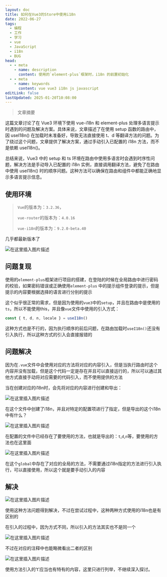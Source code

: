 ```yaml
---
layout: doc
title: 如何在Vue3的Store中使用i18n
date: 2022-06-27
tags:
  - 编程
  - 工作
  - 学习
  - vue
  - JavaScript
  - i18n
  - BUG
head:
  - - meta
    - name: description
      content: 使用的`element-plus`框架时，i18n 的前置初始化
  - - meta
    - name: keywords
      content: vue vue3 i18n js javascript
editLink: false
lastUpdated: 2025-01-20T10:08:00
---
```


> 文章摘要
<!-- DESC SEP -->

这篇文章讨论了在 Vue3 环境下使用 vue-i18n 和 element-plus 处理多语言提示时遇到的问题及解决方案。具体来说，文章描述了在使用
setup 函数的路由中，因 useI18n() 在加载时未准备好，导致无法直接使用 t、d 等翻译方法的问题。为了绕过这个问题，文章提供了解决方案，通过手动引入已配置的
i18n 方法，而不是依赖 useI18n()。

总结来说，Vue3 中的 setup 和 ts 环境在路由中使用多语言时会遇到时序性问题，解决方法是手动导入已配置的 i18n
实例，直接调用翻译方法，避免了在路由中使用 useI18n() 时的顺序问题。这种方法可以确保在路由和组件中都能正确地显示多语言提示信息。

<!-- DESC SEP -->

## 使用环境

> `Vue`的版本为：`3.2.36`，
>
> `vue-router`的版本为：`4.0.16`
>
> `vue-i18n`的版本为：`9.2.0-beta.40`

几乎都最新版本了

![在这里插入图片描述](../../../public/posts/2022/06/img-1.png)

## 问题复现

使用的`element-plus`框架进行项目的搭建，在登陆的时候在全局路由中进行密码的校验，如果密码错误或正确使用`element-plus`
中的提示组件登录的提示，但是提示的内容要根据选择的语言进行分别的提示

这个似乎很正常的需求，但是因为使用的`vue3`中的`setup`，并且在路由中是使用的`ts`，所以不能使用this，并且像`vue`文件中使用的引入方式：

```js
const { t, d, n, locale } = useI18n()
```

这种方式也是不行的，因为执行顺序的前后问题，在路由加载时`useI18n()`还没有引入执行，所以这种方式的引入会直接报错的

## 问题解决

因为在`.vue`文件中会使用对应的方法将对应的内容引入，但是当执行路由时这个内容并没有加载，但是这个代码一定是存在并且可以直接运行的，所以可以通过其他方式直接手动将对应需要的代码引入，而不使用提供的方法

当在创建对应的i18n时，会先将对应的内容进行创建和导出：

![在这里插入图片描述](../../../public/posts/2022/06/img-2.png)

在这个文件中创建了i18n，并且对特定的配置项进行了指定，但是导出的这个i18n中有什么？

![在这里插入图片描述](../../../public/posts/2022/06/img-3.png)

在配置的文件中已经存在了要使用的方法，也就是导出的：`t`,`d`,`n`等，要使用的方法也在这里面

![在这里插入图片描述](../../../public/posts/2022/06/img-4.png)

在这个`global`中存在了对应的全局的方法，不需要通过i18n指定的方法进行引入执行，可以直接使用，所以这个就是要手动引入的内容

## 解决

![在这里插入图片描述](../../../public/posts/2022/06/img-5.png)

使用这种方法问题得到解决，不过在尝试过程中，这种两种方式使用的i18n也是有区别的

在引入的过程中，因为方式不同，所以引入的方法其实也不是同一个

![在这里插入图片描述](../../../public/posts/2022/06/img-6.png)

不过在对应的注释中也能略微看出二者的区别

![在这里插入图片描述](../../../public/posts/2022/06/img-7.png)

使用方法引入的‘t’应当也有特有的内容，这里只进行列举，不继续深入探讨。


